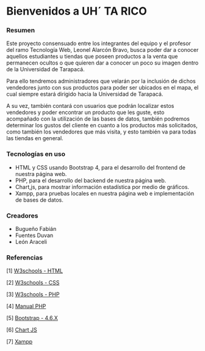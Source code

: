 # Bienvenidos a UH´ TA RICO

### Resumen
Este proyecto consensuado entre los integrantes del equipo y el profesor del ramo Tecnología Web, Leonel Alarcón Bravo, busca poder dar a conocer aquellos estudiantes u tiendas que poseen productos a la venta que permanecen ocultos o que quieren dar a conocer un poco su imagen dentro de la Universidad de Tarapacá.

Para ello tendremos administradores que velarán por la inclusión de dichos vendedores junto con sus productos para poder ser ubicados en el mapa, el cual siempre estará dirigido hacia la Universidad de Tarapacá.

A su vez, también contará con usuarios que podrán localizar estos vendedores y poder encontrar un producto que les guste, esto acompañado con la utilización de las bases de datos, también podremos determinar los gustos del cliente en cuanto a los productos más solicitados, como también los vendedores que más visita, y esto también va para todas las tiendas en general.
### Tecnologías en uso
- HTML y CSS usando Bootstrap 4, para el desarrollo del frontend de nuestra página web. 
- PHP, para el desarrollo del backend de nuestra página web.
- Chart,js, para mostrar información estadística por medio de gráficos.
- Xampp, para pruebas locales en nuestra página web e implementación de bases de datos.

### Creadores
- Bugueño Fabián
- Fuentes Duvan
- León Araceli

### Referencias

[1] <a href="https://www.w3schools.com/html/default.asp" target="_blank">W3schools - HTML</a>

[2] <a href="https://www.w3schools.com/css/default.asp" target="_blank">W3schools - CSS</a>

[3] <a href="https://www.w3schools.com/php/default.asp" target="_blank">W3schools - PHP</a>

[4] <a href="https://www.php.net/manual/es/intro-whatis.php" target="_blank">Manual PHP</a>

[5] <a href="https://getbootstrap.com/docs/4.6/getting-started/introduction/" target="_blank">Bootstrap - 4.6.X</a>

[6] <a href="https://www.chartjs.org/docs/latest/" target="_blank">Chart JS</a>

[7] <a href="https://www.apachefriends.org/es/index.html" target="_blank">Xampp</a>
